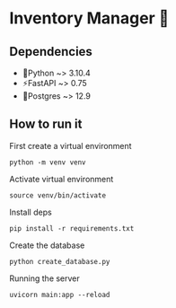 # Inventory Manager 📜

## Dependencies

* 🐍Python ~> 3.10.4
* ⚡️FastAPI ~> 0.75
* 🐘Postgres ~> 12.9

## How to run it

First create a virtual environment

```shell
python -m venv venv
```

Activate virtual environment

```shell
source venv/bin/activate
```

Install deps

```shell
pip install -r requirements.txt
```

Create the database

```shell
python create_database.py
```

Running the server

```shell
uvicorn main:app --reload
```

